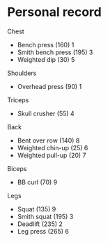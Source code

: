 # Personal record

Chest
- Bench press (160) 1
- Smith bench press (195) 3
- Weighted dip (30) 5

Shoulders
- Overhead press (90) 1

Triceps
- Skull crusher (55) 4

Back
- Bent over row (140) 8
- Weighted chin-up (25) 6
- Weighted pull-up (20) 7

Biceps
- BB curl (70) 9

Legs
- Squat (135) 9
- Smith squat (195) 3
- Deadlift (235) 2
- Leg press (265) 6